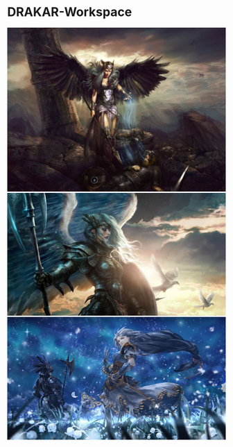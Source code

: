 # DRAKAR-Workspace
![wp8269204](https://github.com/totoro65/DRAKAR-Workspace/blob/main/wp8269204.jpg?raw=true)
![wp9081102](https://github.com/totoro65/DRAKAR-Workspace/blob/main/wp9081102.jpg?raw=true)
![wp4041552](https://github.com/totoro65/DRAKAR-Workspace/blob/main/wp4041552.jpg?raw=true)
